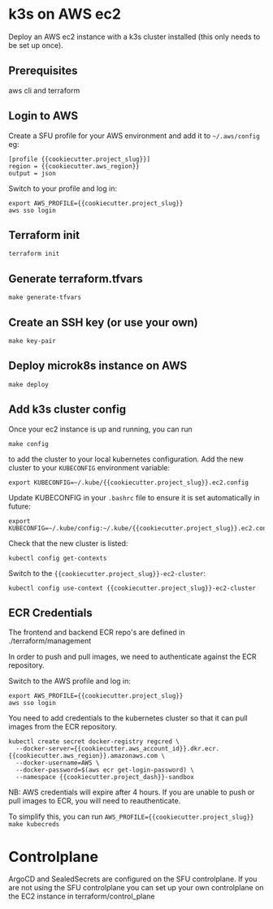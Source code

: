 # k3s on AWS ec2

Deploy an AWS ec2 instance with a k3s cluster installed (this only needs to be set up once).

## Prerequisites

aws cli and terraform

## Login to AWS

Create a SFU profile for your AWS environment and add it to `~/.aws/config` eg:

```
[profile {{cookiecutter.project_slug}}]
region = {{cookiecutter.aws_region}}
output = json
```

Switch to your profile and log in:

```
export AWS_PROFILE={{cookiecutter.project_slug}}
aws sso login
```

## Terraform init

```
terraform init
```

## Generate terraform.tfvars

```
make generate-tfvars
```

## Create an SSH key (or use your own)

```
make key-pair
```

## Deploy microk8s instance on AWS

```
make deploy
```

## Add k3s cluster config

Once your ec2 instance is up and running, you can run 
```
make config
``` 
to add the cluster to your local kubernetes configuration. Add the new cluster to your `KUBECONFIG` environment variable:

```
export KUBECONFIG=~/.kube/{{cookiecutter.project_slug}}.ec2.config
```

Update KUBECONFIG in your `.bashrc` file to ensure it is set automatically in future:

```
export KUBECONFIG=~/.kube/config:~/.kube/{{cookiecutter.project_slug}}.ec2.config
```

Check that the new cluster is listed:

```
kubectl config get-contexts
```

Switch to the `{{cookiecutter.project_slug}}-ec2-cluster`:

```
kubectl config use-context {{cookiecutter.project_slug}}-ec2-cluster
```

## ECR Credentials

The frontend and backend ECR repo's are defined in ./terraform/management

In order to push and pull images, we need
to authenticate against the ECR repository.

Switch to the AWS profile and log in:

```
export AWS_PROFILE={{cookiecutter.project_slug}}
aws sso login
```

You need to add credentials to the kubernetes cluster so that it can pull images from the ECR repository.

```
kubectl create secret docker-registry regcred \
  --docker-server={{cookiecutter.aws_account_id}}.dkr.ecr.{{cookiecutter.aws_region}}.amazonaws.com \
  --docker-username=AWS \
  --docker-password=$(aws ecr get-login-password) \
  --namespace {{cookiecutter.project_dash}}-sandbox
```

NB: AWS credentials will expire after 4 hours. If you are unable to push or pull images to ECR, you will need to reauthenticate.

To simplify this, you can run `AWS_PROFILE={{cookiecutter.project_slug}} make kubecreds`

# Controlplane

ArgoCD and SealedSecrets are configured on the SFU controlplane.
If you are not using the SFU controlplane you can set up your own controlplane on the EC2 instance in terraform/control_plane